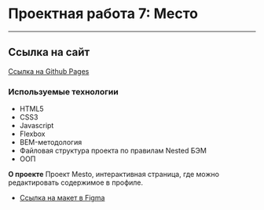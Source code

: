 # Проектная работа 7: Место
------

## Ссылка на сайт
[Ссылка на Github Pages](https://mikhailyandex.github.io/mesto/)

### Используемые технологии
* HTML5
* CSS3
* Javascript
* Flexbox
* BEM-методология
* Файловая структура проекта по правилам Nested БЭМ
* ООП

**О проекте**
Проект Mesto, интерактивная страница, где можно редактировать содержимое в профиле.

* [Ссылка на макет в Figma](https://www.figma.com/file/2cn9N9jSkmxD84oJik7xL7/JavaScript.-Sprint-4?node-id=0%3A1)
